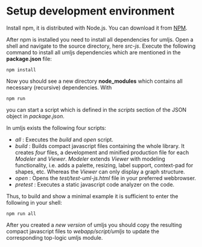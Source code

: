 Setup development environment
=============================

Install npm, it is distributed with Node.js. You can download it from [NPM](https://www.npmjs.com/get-npm).

After npm is installed you need to install all dependencies for umljs. Open a shell and navigate to the source directory, here _src-js_.
Execute the following command to install all umljs dependencies which are mentioned in the __package.json__ file:

`npm install`

Now you should see a new directory **node_modules** which contains all necessary (recursive) dependencies. With

`npm run`

you can start a script which is defined in the _scripts_ section of the JSON object in _package.json_.

In umljs exists the following four scripts:

* _all_ : Executes the _build_ and _open_ script.
* _build_ : Builds compact javascript files containing the whole library. It creates _four_ files, a development and minified production file 	for each _Modeler_ and _Viewer_. _Modeler_ extends _Viewer_ with modeling functionality, i.e. adds a palette, resizing, label support, 	context-pad for shapes, etc. Whereas the _Viewer_ can only display a graph structure.
* _open_ : Opens the _test/test-uml-js.html_ file in your preferred webbrowser.
* _pretest_ : Executes a static javascript code analyzer on the code.

Thus, to build and show a minimal example it is sufficient to enter the following in your shell:

`npm run all`

After you created a _new version_ of umljs you should copy the resulting compact javascript files to _webapp/script/umljs_ to update the corresponding top-logic umljs module.
